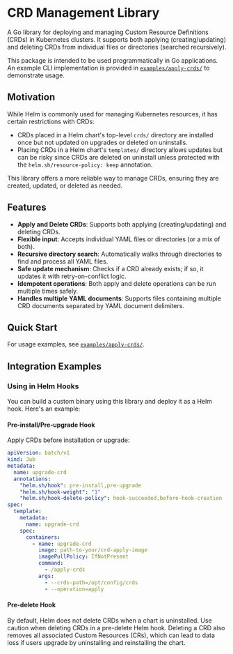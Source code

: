 # CRD Management Library

A Go library for deploying and managing Custom Resource Definitions (CRDs) in Kubernetes clusters.
It supports both applying (creating/updating) and deleting CRDs from individual files or directories (searched recursively).

This package is intended to be used programmatically in Go applications. An example CLI implementation is provided in [`examples/apply-crds/`](../../examples/apply-crds/) to demonstrate usage.

## Motivation

While Helm is commonly used for managing Kubernetes resources, it has certain restrictions with CRDs:

- CRDs placed in a Helm chart's top-level `crds/` directory are installed once but not updated on upgrades or deleted on uninstalls.
- Placing CRDs in a Helm chart's `templates/` directory allows updates but can be risky since CRDs are deleted on uninstall unless protected with the `helm.sh/resource-policy: keep` annotation.

This library offers a more reliable way to manage CRDs, ensuring they are created, updated, or deleted as needed.

## Features

- **Apply and Delete CRDs**: Supports both applying (creating/updating) and deleting CRDs.
- **Flexible input**: Accepts individual YAML files or directories (or a mix of both).
- **Recursive directory search**: Automatically walks through directories to find and process all YAML files.
- **Safe update mechanism**: Checks if a CRD already exists; if so, it updates it with retry-on-conflict logic.
- **Idempotent operations**: Both apply and delete operations can be run multiple times safely.
- **Handles multiple YAML documents**: Supports files containing multiple CRD documents separated by YAML document delimiters.

## Quick Start

For usage examples, see [`examples/apply-crds/`](../../examples/apply-crds/).

## Integration Examples

### Using in Helm Hooks

You can build a custom binary using this library and deploy it as a Helm hook. Here's an example:

#### Pre-install/Pre-upgrade Hook

Apply CRDs before installation or upgrade:

```yaml
apiVersion: batch/v1
kind: Job
metadata:
  name: upgrade-crd
  annotations:
    "helm.sh/hook": pre-install,pre-upgrade
    "helm.sh/hook-weight": "1"
    "helm.sh/hook-delete-policy": hook-succeeded,before-hook-creation
spec:
  template:
    metadata:
      name: upgrade-crd
    spec:
      containers:
        - name: upgrade-crd
          image: path-to-your/crd-apply-image
          imagePullPolicy: IfNotPresent
          command:
            - /apply-crds
          args:
            - --crds-path=/opt/config/crds
            - --operation=apply
```

#### Pre-delete Hook

By default, Helm does not delete CRDs when a chart is uninstalled. Use caution when deleting CRDs in a pre-delete Helm hook. Deleting a CRD also removes all associated Custom Resources (CRs), which can lead to data loss if users upgrade by uninstalling and reinstalling the chart.

